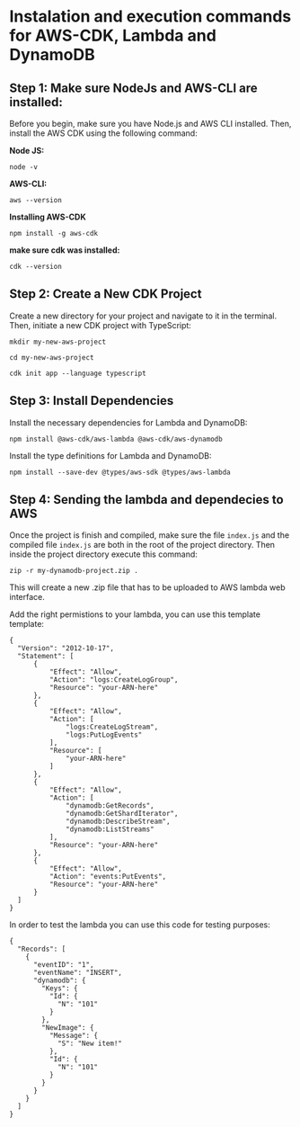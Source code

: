 
# Instalation and execution commands for AWS-CDK, Lambda and DynamoDB

## Step 1: Make sure NodeJs and AWS-CLI are installed: 

Before you begin, make sure you have Node.js and AWS CLI installed. Then, install the AWS CDK using the following command:

__Node JS:__

`node -v`

__AWS-CLI:__

`aws --version`

__Installing AWS-CDK__

`npm install -g aws-cdk`

__make sure cdk was installed:__

`cdk --version`

## Step 2: Create a New CDK Project

Create a new directory for your project and navigate to it in the terminal. Then, initiate a new CDK project with TypeScript:

`mkdir my-new-aws-project`

`cd my-new-aws-project`

`cdk init app --language typescript`

## Step 3: Install Dependencies

Install the necessary dependencies for Lambda and DynamoDB:

`npm install @aws-cdk/aws-lambda @aws-cdk/aws-dynamodb`

Install the type definitions for Lambda and DynamoDB: 

`npm install --save-dev @types/aws-sdk @types/aws-lambda`


## Step 4: Sending the lambda and dependecies to AWS

Once the project is finish and compiled, make sure the file `index.js` and the compiled file `index.js` are both in the root of the project directory.
Then inside the project directory execute this command: 

`zip -r my-dynamodb-project.zip .`

This will create a new .zip file that has to be uploaded to AWS lambda web interface.

Add the right permistions to your lambda, you can use this template template: 

```
{
  "Version": "2012-10-17",
  "Statement": [
      {
          "Effect": "Allow",
          "Action": "logs:CreateLogGroup",
          "Resource": "your-ARN-here"
      },
      {
          "Effect": "Allow",
          "Action": [
              "logs:CreateLogStream",
              "logs:PutLogEvents"
          ],
          "Resource": [
              "your-ARN-here"
          ]
      },
      {
          "Effect": "Allow",
          "Action": [
              "dynamodb:GetRecords",
              "dynamodb:GetShardIterator",
              "dynamodb:DescribeStream",
              "dynamodb:ListStreams"
          ],
          "Resource": "your-ARN-here"
      },
      {
          "Effect": "Allow",
          "Action": "events:PutEvents",
          "Resource": "your-ARN-here"
      }
  ]
}
```

In order to test the lambda you can use this code for testing purposes: 

```
{
  "Records": [
    {
      "eventID": "1",
      "eventName": "INSERT",
      "dynamodb": {
        "Keys": {
          "Id": {
            "N": "101"
          }
        },
        "NewImage": {
          "Message": {
            "S": "New item!"
          },
          "Id": {
            "N": "101"
          }
        }
      }
    }
  ]
}

``` 